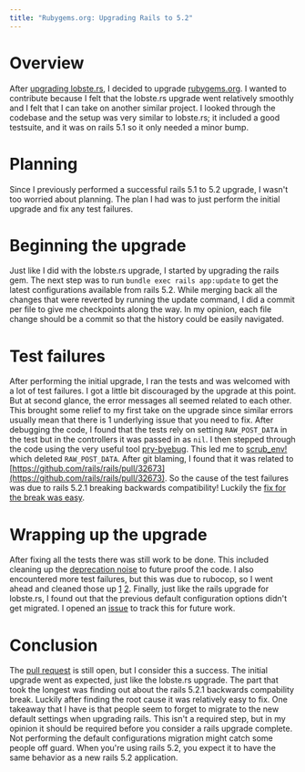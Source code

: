 ```yaml
---
title: "Rubygems.org: Upgrading Rails to 5.2"
---
```


# Overview

After [upgrading lobste.rs](/posts/2018-08-21-lobsters-upgrading-rails.html), I decided to upgrade [rubygems.org](rubygems.org).
I wanted to contribute because I felt that the lobste.rs upgrade went relatively smoothly and I felt that I can take on another similar project.
I looked through the codebase and the setup was very similar to lobste.rs; it included a good testsuite, and it was on rails 5.1 so it only needed a minor bump.

# Planning

Since I previously performed a successful rails 5.1 to 5.2 upgrade, I wasn't too worried about planning.
The plan I had was to just perform the initial upgrade and fix any test failures.

# Beginning the upgrade

Just like I did with the lobste.rs upgrade, I started by upgrading the rails gem.
The next step was to run `bundle exec rails app:update` to get the latest configurations available from rails 5.2.
While merging back all the changes that were reverted by running the update command, I did a commit per file to give me checkpoints along the way.
In my opinion, each file change should be a commit so that the history could be easily navigated.

# Test failures

After performing the initial upgrade, I ran the tests and was welcomed with a lot of test failures.
I got a little bit discouraged by the upgrade at this point.
But at second glance, the error messages all seemed related to each other.
This brought some relief to my first take on the upgrade since similar errors usually mean that there is 1 underlying issue that you need to fix.
After debugging the code, I found that the tests rely on setting `RAW_POST_DATA` in the test but in the controllers it was passed in as `nil`.
I then stepped through the code using the very useful tool [pry-byebug](https://github.com/deivid-rodriguez/pry-byebug).
This led me to [scrub_env!](https://github.com/rails/rails/blob/v5.2.1/actionpack/lib/action_controller/test_case.rb#L601-L610) which deleted `RAW_POST_DATA`.
After git blaming, I found that it was related to [https://github.com/rails/rails/pull/32673](https://github.com/rails/rails/pull/32673).
So the cause of the test failures was due to rails 5.2.1 breaking backwards compatibility!
Luckily the [fix for the break was easy](https://github.com/rubygems/rubygems.org/pull/1771/commits/c01be79670dd2323ab9abf6f202fa23d4970dcaa).

# Wrapping up the upgrade

After fixing all the tests there was still work to be done.
This included cleaning up the [deprecation noise](https://github.com/rubygems/rubygems.org/pull/1771/commits/75523b6275d6ce7d9c6fc008c3273d54fb01c2cf) to future proof the code.
I also encountered more test failures, but this was due to rubocop, so I went ahead and cleaned those up [1](https://github.com/rubygems/rubygems.org/pull/1771/commits/2741a0ea740ce1b2f77ef797c791ba6479a92b21) [2](https://github.com/rubygems/rubygems.org/pull/1771/commits/19434e0986911026419f9f2570791e99d9cda446).
Finally, just like the rails upgrade for lobste.rs, I found out that the previous default configuration options didn't get migrated.
I opened an [issue](https://github.com/rubygems/rubygems.org/issues/1773) to track this for future work.

# Conclusion

The [pull request](https://github.com/rubygems/rubygems.org/pull/1771) is still open, but I consider this a success.
The initial upgrade went as expected, just like the lobste.rs upgrade.
The part that took the longest was finding out about the rails 5.2.1 backwards compability break.
Luckily after finding the root cause it was relatively easy to fix.
One takeaway that I have is that people seem to forget to migrate to the new default settings when upgrading rails.
This isn't a required step, but in my opinion it should be required before you consider a rails upgrade complete.
Not performing the default configurations migration might catch some people off guard.
When you're using rails 5.2, you expect it to have the same behavior as a new rails 5.2 application.
